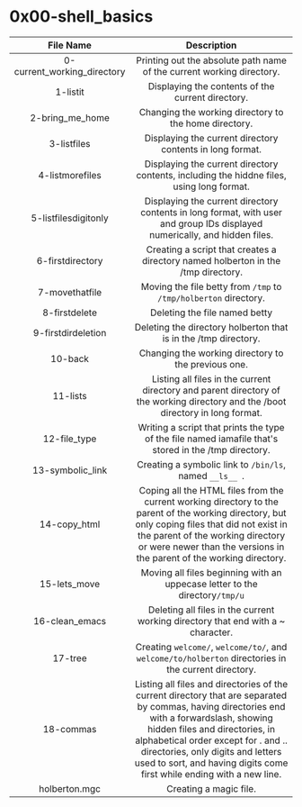 # 0x00-shell_basics
|               File Name                     |                     Description                     |
| :-----------------------------------------: |  :-----------------------------------------------:  |
|        0-current_working_directory          |  Printing out the absolute path name of the current working directory.  |
|        1-listit                             |  Displaying the contents of the current directory.  |
|        2-bring_me_home                      |  Changing the working directory to the home directory.  |
|        3-listfiles                          |  Displaying the current directory contents in long format.  |
|        4-listmorefiles                      |  Displaying the current directory contents, including the hiddne files, using long format.  |
|        5-listfilesdigitonly                 | Displaying the current directory contents in long format, with user and group IDs displayed numerically, and hidden files.  |
|        6-firstdirectory                     |  Creating a script that creates a directory named holberton in the /tmp directory.  |
|        7-movethatfile                       |  Moving the file betty from ```/tmp``` to ```/tmp/holberton``` directory.  |
|        8-firstdelete                        |  Deleting the file named betty  |
|        9-firstdirdeletion                   |  Deleting the directory holberton that is in the /tmp directory.  |
|        10-back                              |  Changing the working directory to the previous one.  |
|        11-lists                             |  Listing all files in the current directory and parent directory of the working directory and the /boot directory in long format.  |
|        12-file_type                         |  Writing a script that prints the type of the file named iamafile that's stored in the /tmp directory.  |
|        13-symbolic_link                     |  Creating a symbolic link to ```/bin/ls```, named ```__ls__ ```.   |
|        14-copy_html                         |  Coping all the HTML files from the current working directory to the parent of the working directory, but only coping files that did not exist in the parent of the working directory or were newer than the versions in the parent of the working directory.  |
|        15-lets_move                         |  Moving all files beginning with an uppecase letter to the directory```/tmp/u```  |
|        16-clean_emacs                       |  Deleting all files in the current working directory that end with a ~ character.  |
|        17-tree                              |  Creating ```welcome/```, ```welcome/to/```, and ```welcome/to/holberton``` directories in the current directory.  |
|        18-commas                            |  Listing all files and directories of the current directory that are separated by commas, having directories end with a forwardslash, showing hidden files and directories, in alphabetical order except for . and .. directories, only digits and letters used to sort, and having digits come first while ending with a new line.  |
|        holberton.mgc                        |  Creating a magic file.  |
